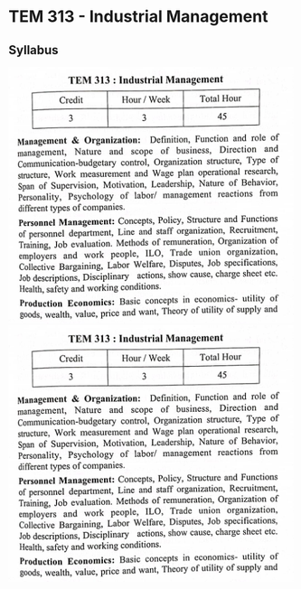 # TEM 313 - Industrial Management

## Syllabus

![syllabus](img/2023-07-02-21-05-06.png)
![syllabus](img/2023-07-02-21-05-16.png)
